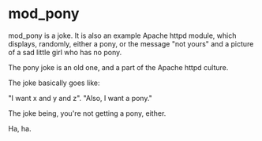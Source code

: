 # mod_pony

mod_pony is a joke. It is also an example Apache httpd module, which displays, randomly, either a pony, or the message "not yours" and a picture of a sad little girl who has no pony.

The pony joke is an old one, and a part of the Apache httpd culture.

The joke basically goes like:

"I want x and y and z".
"Also, I want a pony."

The joke being, you're not getting a pony, either.

Ha, ha.
